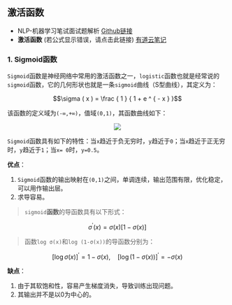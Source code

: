 ## 激活函数

- NLP-机器学习笔试面试题解析 [Github链接](https://github.com/WerterHong/Machine-Learning-Algorithm-NLP/)
- **激活函数** (若公式显示错误，请点击此链接) [有道云笔记](http://note.youdao.com/noteshare?id=61e22de3ed9ed9bb6d733fedf7245dbc&sub=81109D23317D485CA1FC1511699E9B6E)

### 1. Sigmoid函数

`Sigmoid`函数是神经网络中常用的激活函数之一，`logistic`函数也就是经常说的`sigmoid`函数，它的几何形状也就是一条`sigmoid`曲线（S型曲线），其定义为：

```math
\sigma ( x ) = \frac { 1 } { 1 + e ^ { - x } }
```

该函数的定义域为`(-∞,+∞)`，值域`(0,1)`，其函数曲线如下：

<p align="center">
<img src="https://note.youdao.com/yws/public/resource/eb07e5c345811d5ce8374097a63f820d/B1DFA02B5A8142BDB89BBB87ECAF9CCF?ynotemdtimestamp=1564217457782" />
</p>

`Sigmoid`函数具有如下的特性：当`x`趋近于负无穷时，`y`趋近于`0`；当`x`趋近于正无穷时，`y`趋近于`1`；当`x= 0`时，`y=0.5`。

**优点**：

1. `Sigmoid`函数的输出映射在`(0,1)`之间，单调连续，输出范围有限，优化稳定，可以用作输出层。
2. 求导容易。

> `sigmoid`**函数**的导函数具有以下形式：

```math
\sigma ^ { \prime } ( x ) = \sigma ( x ) [ 1 - \sigma ( x ) ]
```

> 函数`log σ(x)`和`log (1-σ(x))`的导函数分别为：

```math
[ \log \sigma ( x ) ] ^ { \prime } = 1 - \sigma ( x ) , \quad [ \log ( 1 - \sigma ( x ) ) ] ^ { \prime } = - \sigma ( x )
```

**缺点**：

1. 由于其软饱和性，容易产生梯度消失，导致训练出现问题。
2. 其输出并不是以0为中心的。
